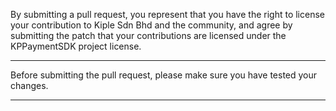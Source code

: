 By submitting a pull request, you represent that you have the right to license
your contribution to Kiple Sdn Bhd and the community, and agree by submitting the patch that your contributions are licensed under the KPPaymentSDK project license.

---

Before submitting the pull request, please make sure you have tested your changes.

---
